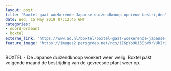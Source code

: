 ```yaml
---
layout: post
title: "Boxtel gaat woekerende Japanse duizendknoop opnieuw bestrijden"
date: Wed, 15 May 2019 07:12:45 GMT
categories: 
- noord-brabant 
- boxtel 
externe_link: "https://www.ad.nl/boxtel/boxtel-gaat-woekerende-japanse-duizendknoop-opnieuw-bestrijden~a3886e35/"
feature_image: "https://images2.persgroep.net/rcs/1IKpYo9Ui5SpV9rVUkIr9MT1zlA/diocontent/148217362/_fitwidth/400/?appId=21791a8992982cd8da851550a453bd7f&quality=0.7"
---
```


BOXTEL - De Japanse duizendknoop woekert weer welig. Boxtel pakt volgende maand de bestrijding van de gevreesde plant weer op.
